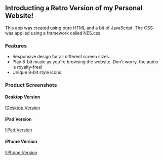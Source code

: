 ## Introducting a Retro Version of my Personal Website!

This app was created using pure HTML and a bit of JavaScript. The CSS was applied using a framework called NES.css

### Features

- Responsive design for all different screen sizes.
- Play 8-bit music as you're browsing the website. Don't worry, the audio is royalty-free!
- Unique 8-bit style icons.

### Product Screenshots

#### Desktop Version

[!Desktop Version](https://github.com/mozeezy/retro_portfolio/blob/main/assets/retro-desktop.png?raw=true)

#### iPad Version

[!iPad Version](https://github.com/mozeezy/retro_portfolio/blob/main/assets/retro-ipad.png?raw=true)

#### iPhone Version

[!iPhone Version](https://github.com/mozeezy/retro_portfolio/blob/main/assets/retro-iphone.png?raw=true)
